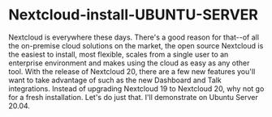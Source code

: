 # Nextcloud-install-UBUNTU-SERVER
Nextcloud is everywhere these days. There's a good reason for that--of all the on-premise cloud solutions on the market, the open source Nextcloud is the easiest to install, most flexible, scales from a single user to an enterprise environment and makes using the cloud as easy as any other tool.  With the release of Nextcloud 20, there are a few new features you'll want to take advantage of such as the new Dashboard and Talk integrations. Instead of upgrading Nextcloud 19 to Nextcloud 20, why not go for a fresh installation. Let's do just that. I'll demonstrate on Ubuntu Server 20.04.
